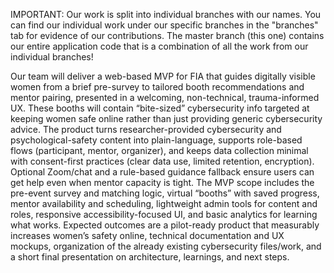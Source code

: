 IMPORTANT: Our work is split into individual branches with our names. You can find our individual work under our specific branches in the "branches" tab for evidence of our contributions. The master branch (this one) contains our entire application code that is a combination of all the work from our individual branches!

Our team will deliver a web-based MVP for FIA that guides digitally visible women from a brief pre-survey to tailored booth recommendations and mentor pairing, presented in a welcoming, non-technical, trauma-informed UX. These booths will contain “bite-sized” cybersecurity info targeted at keeping women safe online rather than just providing generic cybersecurity advice. The product turns researcher-provided cybersecurity and psychological-safety content into plain-language, supports role-based flows (participant, mentor, organizer), and keeps data collection minimal with consent-first practices (clear data use, limited retention, encryption). Optional Zoom/chat and a rule-based guidance fallback ensure users can get help even when mentor capacity is tight. The MVP scope includes the pre-event survey and matching logic, virtual “booths” with saved progress, mentor availability and scheduling, lightweight admin tools for content and roles, responsive accessibility-focused UI, and basic analytics for learning what works. Expected outcomes are a pilot-ready product that measurably increases women’s safety online, technical documentation and UX mockups, organization of the already existing cybersecurity files/work, and a short final presentation on architecture, learnings, and next steps.
